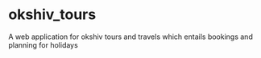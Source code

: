 # okshiv_tours
A web application for okshiv tours and travels which entails bookings and planning for holidays
